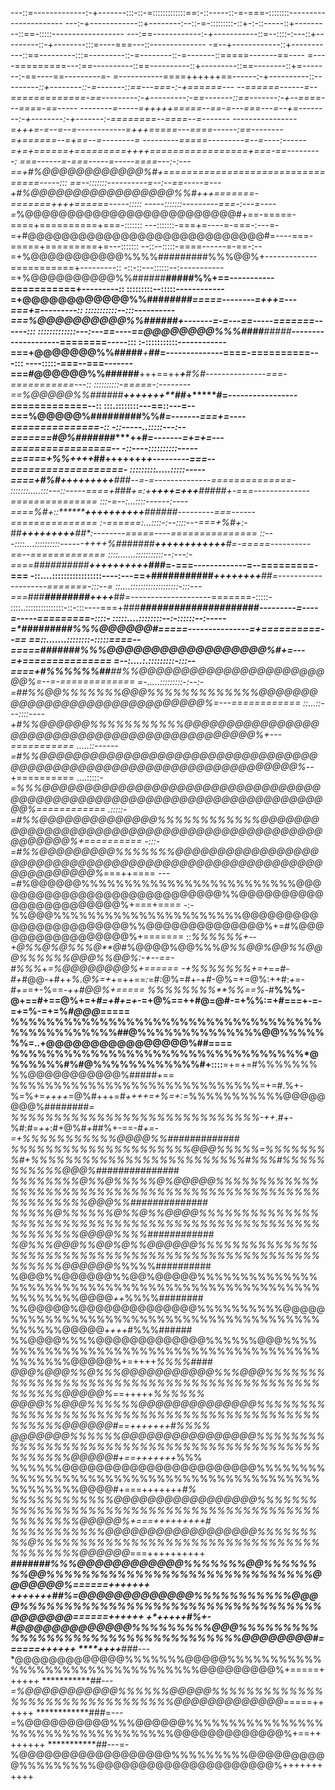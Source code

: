 ---::=-------------:-+-------:::-::-=:::::::::::::==:-::-----::-=-===-::::::::----------------------
---:-+------------::+--------:--::-=-:::::::::-::+-:-::-----::+---------::==-:::::------------------
---:==------------:-+-----------::=--::::-:---::+---------::-+--------:::=----===---::--------------
-=--+------------::+-----------::==---------:::=---------::-=--------::-=-------::=====-------==----
=----=========---:==----------::==----------::+---------::==--------::+=-------:-==----==---------=-
=-----------====++++++==------:-+----------::*---------::+--------::-=-------::==---===-:-+======---
--======------=--=============-==---------:-+---------:-==-------::==-------:-+--====---====-==-----
--------=-----=+++++=====--==-=---===---=--+=--------:-+--------:-+-------:-========--====--=-------
----------------=+++=-=--=--=------------=+++=====---====------:==--------=+======--=+==--=--------=
---------=====---------=--=----:------=+=+=====****=+=========++++=================+===-==---------:
===------=-===-----=-----====---:-:---==+*#%@@@@@@@@@@@@%#+=================================-----:::
==--:::::::----------=--:--==-----=---+#%@@@@@@@@@@@@@@@@@%%#*+++=======-=======++++======-----:::::
-----:::::::---------===-:---=----=*%@@@@@@@@@@@@@@@@@@@@@@@@@#+==-=====-====+==========+===-:::::::
---:::::::-===+=----=-===-:---=-=+#@@@@@@@@@@@@@@@@@@@@@@@@@@@@#=----===-=====+=========+=---:::::::
--::--:::::-====------=-==-:--=+%@@@@@@@@@@@%%%%#########%%%@@%+-------------===========+---------::
-::-::---::::::--:-----------=+%@@@@@@@@@@%%######******#####%%+==-----------===========+---------::
:::::::::--:::::------------=+@@@@@@@@@@@@%%####***********####=====--------=+++=---===+=---------::
:::::::::::--:::----------===%@@@@@@@@@@%%#####***************#+-------=-=---==-----=======------:::
:::::::::::::---:---==----==*@@@@@@@@%%%####********#####*******--------------------========-----:::
:-:::::::::::------------===+@@@@@@@%%#####*******+****##*******=--------------====-==========---:::
----:::::-===--===-------===#@@@@@@%%######****+++==++****+***#%#---------------===-===========---::
::::::::::-=====-:--------==%@@@@@%%######****+++++++**##*+*****#=-----------------=============--::
:::.::::::::---==::---=--===%@@@@@%#######**********##%%#********=-------===+=----===============-::
-::-----..:::::---:--=======#@%#***######********++****#*********=-------=+=+=---=================--
-::----::::::::::-----======+%%**++++*##******+++++++************+---------===--===================-
:::::::::.....:::::-----====+#%#***+**********++++++++******###***--=-=--------------==============-
:::::::.....:::---::-----====+##*#+=:+*********++++=+++******#####+-===--------------===============
:::-=--:...::::------:----====*%#**+::**********++++++++++***######---------===------===============
:-======:...::::-:--::::---===+*%#**+:-##*******+++++++++*******##*:--------=====----===============
::---::::....::::::::::------++++%###**####******++++++++++++****#=-=====----------==--=============
::::.......:::::::::::--:---:-====##########******++++++++++***###=-===-------------=--=========-===
-::....:::::::::::::::::----:---==+###########******++++++++***##=--------------------=======-:::--=
::....:::::::::::::::::::-:::---===*###***########******++++***##=--------------------=======-:::::-
::::..:::::::::::::::-::-:::----===+###*****#####################---------=----=-----=========-::::-
:::::....::::::::--:-::::::--:-----=*##********#######%%%@@@@@@#=====---------------=+==========--==
==::.......::::::::-:::::====--=====###************####%%%@@@@@@@@@@@@@@@@@@%#+=---=+===============
=--:....:.:::::::::-:::--====+#%%%%%%##*************##%%@@@@@@@@@@@@@@@@@@@@@@@@%*=--=-=============
=-.....:::::::::-:--:-=##%%@@%%%%%%%@@@%%%%%%%%%%%%%@@@@@@@@@@@@@@@@@@@@@@@@@@@@@@%*=---============
::...::---::::----+#%%@@@@@@%%%%%%%%%%%@@@@@@@@@@@@@@@@@@@@@@@@@@@@@@@@@@@@@@@@@@@@@%+---===========
.....::------=*#%%@@@@@@@@@@@@@@@@@@@@@@@@@@@@@@@@@@@@@@@@@@@@@@@@@@@@@@@@@@@@@@@@@@@%*--+==========
....:::::-=*%%%@@@@@@@@@@@@@@@@@@@@@@@@@@@@@@@@@@@@@@@@@@@@@@@@@@@@@@@@@@@@@@@@@@@@@@@@%============
.:::::-=#%%@@@@@@@@@@@@@@%%%%%%%%%%%%@@@@@@@@@@@@@@@@@@@@@@@@@@@@@@@@@@@@@@@@@@@@@@@@@@@%+==========
-:::-=#%%@@@@@@@@@%%%%%%%@@@@@@@@@@@@@@@@@@@@@@@@@@@@@@@@@@@@@@@@@@@@@@@@@@@@@@@@@@@@@@@@%*===++====
---=#%@@@@@@%%%%%%%%%%%%%%%%%%%%%%%%%@@@@@@@@@@@@@@@@@@@@@@@@@@@@%%@@@@@@@@@@@@@@@@@@@@@@@%+===+====
-:-%%@@@%%%%%%%%%%%%%%%%%%%%%%@@@@@@@@@@@@@@@@@@@@@@@%%@@@@@@@@@@@@@@%+=#%@@@@@@@@@@@@@@@@@%+=======
::*%%%%%%+--+@%%@%@%%%@**@*#%@@@@%@@%%%*@%%@@%@@%%@@@%%%%%%@@@%%@@%:-+--==-#%%%*+*=%@@@@@@@@%+======
-+%%%%%%%+=+*=*=#-#+*#@@*-*+#++*%.@%=+*+=++==*:*=#:@%=#+-+#-@%=+=@%:++#:*+=-#+=*=+-%==*-++#@@%+=====
*%%%%%%%%**%%*==%*-#**%%%-@+==#+==@%+=+*#=+#+=+*-=+@%==++#@=@#-=+%%:=+#===+-=-=*+*=%-=+=%*#@@@*=====
%%%%%%%%%%%%%%%%%%%%%%%%%%%%%%%%%%%%%%%%%%%%%%%##@%%%%%%%%%%%%%%@@%%%%%%%=..+@@@@@@@@@@@@@@@@%##====
%%%%%%%%%%%%%%%%%%%%%%%%%%%%%%%%%*@%%%%%%#%#@%%%%%%%%%%%%#+::::**=+=+=#%%%%%%%%%@@@@@@@@@@@%#####+==
%%%%%%%%%%%%%%%%%%%%%%%%%%%%%=+=#.%+-%=%+=*++++*=@%#+++=*#++++=+%=+:=*%%%%%%%%%%%@@@@@@@@%########*=
%%%%%%%%%%%%%%%%%%%%%%%%%%%%%-++*.#+-%#:#=*++*:#+@%#*+*##%+-==-*#+=-=+%%%%%%%%%%%@@@@%%#############
%%%%%%%%%%%%%%%%%%%%%@@@%%%%%=%%%%%%%%#+%%%%%%%%%%%%%%%%%%%%%%%%%#%%%#%%%%%%%%%%%@@@%###############
%%%%%%%%@%%@%%%%%@%@@@@@%%%%%%%%%%%%%%%%%%%%%%%%%%%%%%%%%%%%%%%%%%%%%%%%%%%%%%%%%@@@%%##############
%%%%%@%%%%%%@%%@%%@@@@%%%%%%%%%%%%%%%%%%%%%%%%%%%%%%%%%%%%%%%%%%%%%%%%%%%%%%%%%%@@@@%%%%############
%@%%%@@@%%@@%@%%@@@@@@%%%%%%%%%%%%%%%%%%%%%%%%%%%%%%%%%%%%%%%%%%%%%%%%%%%%%%%%@@@@@@%*%%%%##########
%@@@%%@@@@@@%%@@%@@@@@%%%%%%%%%%%%%%%%%%%%%%%%%%%%%%%%%%%%%%%%%%%%%%%%%%%%%%%%%%@@@@*++*%%%%########
%%@@@@@%@@@@@@@@@@@@@@%%%%%%%%%%@@@@@%%%%%%%%%%%%%%%%%%%%%%%%%%%%%%%%%%%%%%%%%%@@@@@*++++*#%%%######
%%@@@@%%%%@@@@@@@@@@@@@%%%%%%@@@%%%%%%%%%%%%%%%%%%%%%%%%%%%%%%%%%%%%%%%%%%%%%%%@@@@@%+=++++*%%%%####
@@@%@@@%%@%%%@@@@@@@@@@@%%%@@@%%%%%%%%%%%%%%%%%%%%%%%%%%%%%%%%%%%%%%%%%%%%%%%%%@@@@@%*==+++++*%%%%%%
@@@@%%@@@%%%%%%@@@@@@@@@@@@@@%%%%%%%%%%%%%%%%%%%%%%%%%%%%%%%%%%%%%%%%%%%%%%%%%%@@@@@@#==+++++++#%%%%
@@@@@@@%%%%%%@@@@@@@@@@@@@@@@%%%%%%%%%%%%%%%%%%%%%%%%%%%%%%%%%%%%%%%%%%%%%%%%%%%@@@@@#+==+++++++*%%%
%%%%%%@@@@@@@@@@@@@@@@@@@@@@@%%%%%%%%%%%%%%%%%%%%%%%%%%%%%%%%%%%%%%%%%%%%%%%%%%%%@@@@#+===+++++++*#%
%%%%%%%%%%%%@@@@@@@@@@@@@@@@@%%%%%%%%%%%%%%%%%%%%%%%%%%%%%%%%%%%%%%%%%%%%%%%%%%%@@@@@%+===+++++++++#
%%%%%%%%%%%@@@@@@@@@@@@@@@@@@%%%%%%%%%@%%%%%%%%%%%%%%%%%%%%%%%%%%%%%%%%%%%%%%%%%@@@@@@*===++++++++++
********#######%%%@@@@@@@@@@@@%%%%%%%@@%%%%%%%%@@%%%%%%%%%%%%%%%%%%%%%%%%%%%%%%@@@@@@@%======+++++++
***+++++++****##%=@@@@@@@@@@@@@%%%%%%%%%%%@@@@%%%%%%%%%%%%%%%%%%%%%%%%%%%%%%%%%%@@@@@@@*======++++++
**+*+++++*****#%+-#@@@@@@@@@@@@@%%%%%%%%%@@@%%%%%%%%%%%%%%%%%%%%%%%%%%%%%%%%%%%@@@@@@@@#======++++++
****++++*****###---*@@@@@@@@@@@@@%%%%%%%@@@@@%%%%%%%%%%%%%%%%%%%%%%%%%%%%%%%%%@@@@@@@@@%+=====++++++
*************##*---=%@@@@@@@@@@@%%%%%%@@@@@%%%%%%%%%%%%%%%%%%%%%%%%%%%%%%%%@@@@@@@@@@@@@*=====++++++
************###=---=%@@@@@@@@@@%%%@@@@@@%%%%%%%%%%%%%%%%%%%%%%%%%%%%%%%%%%%@@@@@@@@@@@@@%+==++++++++
************##*---=-%@@@@@@@@@@@@@@@@@@%%%%%%%%%@@@@@@@@@@%%%%%%%%%@@@@@@@@@@@@@@@@@@@@@%+++++++++++
